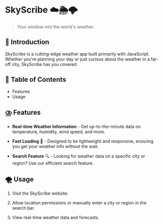 # SkyScribe ☁️🌦️🌩️
> Your window into the world's weather.

## 🌈 Introduction
SkyScribe is a cutting-edge weather app built primarily with JavaScript. Whether you're planning your day or just curious about the weather in a far-off city, SkyScribe has you covered.

## 📜 Table of Contents
- Features
- Usage

## ⛈️ Features 
- **Real-time Weather Information** - Get up-to-the-minute data on temperature, humidity, wind speed, and more.
  
- **Fast Loading** 🚀 - Designed to be lightweight and responsive, ensuring you get your weather info without the wait.
  
- **Search Feature** 🔍 - Looking for weather data on a specific city or region? Use our efficient search feature.

## 🌪️ Usage
1. Visit the SkyScribe website.
   
2. Allow location permissions or manually enter a city or region in the search bar.
   
3. View real-time weather data and forecasts.
